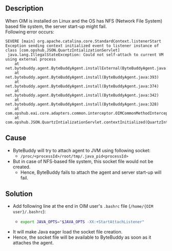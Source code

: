 ## Description

When OIM is installed on Linux and the OS has NFS (Network File System) based file system, the server start-up might fail.  
Following error occurs:

```
SEVERE [main] org.apache.catalina.core.StandardContext.listenerStart Exception sending context initialized event to listener instance of class [com.opshub.JSON.QuartzIntializationServlet]
 java.lang.IllegalStateException: Could not self-attach to current VM using external process
	at net.bytebuddy.agent.ByteBuddyAgent.installExternal(ByteBuddyAgent.java:459)
	at net.bytebuddy.agent.ByteBuddyAgent.install(ByteBuddyAgent.java:393)
	at net.bytebuddy.agent.ByteBuddyAgent.install(ByteBuddyAgent.java:374)
	at net.bytebuddy.agent.ByteBuddyAgent.install(ByteBuddyAgent.java:342)
	at net.bytebuddy.agent.ByteBuddyAgent.install(ByteBuddyAgent.java:328)
	at com.opshub.eai.core.adapters.common.interceptor.OIMCommonMethodInterceptor.init(OIMCommonMethodInterceptor.java:72)
	at com.opshub.JSON.QuartzIntializationServlet.contextInitialized(QuartzIntializationServlet.java:194)
```

## Cause

* ByteBuddy will try to attach agent to JVM using following socket:  
  * `/proc/<processId>/root/tmp/.java_pid<processId>`
* But in case of NFS-based file system, this socket file would not be created.  
  * Hence, ByteBuddy fails to attach the agent and server start-up will fail.

## Solution

* Add following line at the end in OIM user's `.bashrc` file (`/home/{OIM user}/.bashrc`):  
  * ```bash
    export JAVA_OPTS="$JAVA_OPTS -XX:+StartAttachListener"
    ```
* It will make Java eager load the socket file creation.  
* Hence, the socket file will be available to ByteBuddy as soon as it attaches the agent.
